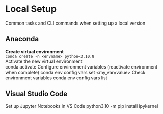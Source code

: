 # Local Setup
Common tasks and CLI commands when setting up a local version

## Anaconda
**Create virtual environment**  
```conda create -n <envname> python=3.10.8```  
Activate the new virtual environment  
conda activate <envname>
Configure environment variables (reactivate environment when complete) 
conda env config vars set <my_var=value>
Check environment variables
conda env config vars list

## Visual Studio Code
Set up Jupyter Notebooks in VS Code
python3.10 -m pip install ipykernel
